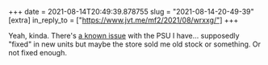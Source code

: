 +++
date = 2021-08-14T20:49:39.878755
slug = "2021-08-14-20-49-39"
[extra]
in_reply_to = ["https://www.jvt.me/mf2/2021/08/wrxxg/"]
+++

Yeah, kinda.
There's [a known issue](https://www.reddit.com/r/hardware/comments/9zd09s/seasonic_updated_statement_after_the/) with the PSU I have…
supposedly "fixed" in new units but maybe the store sold me old stock or something. Or not fixed enough.